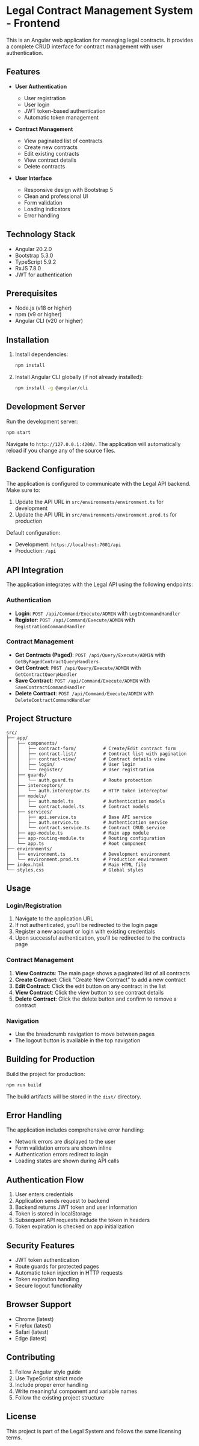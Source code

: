 # Legal Contract Management System - Frontend

This is an Angular web application for managing legal contracts. It provides a complete CRUD interface for contract management with user authentication.

## Features

- **User Authentication**
  - User registration
  - User login
  - JWT token-based authentication
  - Automatic token management

- **Contract Management**
  - View paginated list of contracts
  - Create new contracts
  - Edit existing contracts
  - View contract details
  - Delete contracts

- **User Interface**
  - Responsive design with Bootstrap 5
  - Clean and professional UI
  - Form validation
  - Loading indicators
  - Error handling

## Technology Stack

- Angular 20.2.0
- Bootstrap 5.3.0
- TypeScript 5.9.2
- RxJS 7.8.0
- JWT for authentication

## Prerequisites

- Node.js (v18 or higher)
- npm (v9 or higher)
- Angular CLI (v20 or higher)

## Installation

1. Install dependencies:

   ```bash
   npm install
   ```

2. Install Angular CLI globally (if not already installed):

   ```bash
   npm install -g @angular/cli
   ```

## Development Server

Run the development server:

```bash
npm start
```

Navigate to `http://127.0.0.1:4200/`. The application will automatically reload if you change any of the source files.

## Backend Configuration

The application is configured to communicate with the Legal API backend. Make sure to:

1. Update the API URL in `src/environments/environment.ts` for development
2. Update the API URL in `src/environments/environment.prod.ts` for production

Default configuration:
- Development: `https://localhost:7001/api`
- Production: `/api`

## API Integration

The application integrates with the Legal API using the following endpoints:

### Authentication
- **Login**: `POST /api/Command/Execute/ADMIN` with `LogInCommandHandler`
- **Register**: `POST /api/Command/Execute/ADMIN` with `RegistrationCommandHandler`

### Contract Management
- **Get Contracts (Paged)**: `POST /api/Query/Execute/ADMIN` with `GetByPagedContractQueryHandlers`
- **Get Contract**: `POST /api/Query/Execute/ADMIN` with `GetContractQueryHandler`
- **Save Contract**: `POST /api/Command/Execute/ADMIN` with `SaveContractCommandHandler`
- **Delete Contract**: `POST /api/Command/Execute/ADMIN` with `DeleteContractCommandHandler`

## Project Structure

```
src/
├── app/
│   ├── components/
│   │   ├── contract-form/          # Create/Edit contract form
│   │   ├── contract-list/          # Contract list with pagination
│   │   ├── contract-view/          # Contract details view
│   │   ├── login/                  # User login
│   │   └── register/               # User registration
│   ├── guards/
│   │   └── auth.guard.ts           # Route protection
│   ├── interceptors/
│   │   └── auth.interceptor.ts     # HTTP token interceptor
│   ├── models/
│   │   ├── auth.model.ts           # Authentication models
│   │   └── contract.model.ts       # Contract models
│   ├── services/
│   │   ├── api.service.ts          # Base API service
│   │   ├── auth.service.ts         # Authentication service
│   │   └── contract.service.ts     # Contract CRUD service
│   ├── app-module.ts               # Main app module
│   ├── app-routing-module.ts       # Routing configuration
│   └── app.ts                      # Root component
├── environments/
│   ├── environment.ts              # Development environment
│   └── environment.prod.ts         # Production environment
├── index.html                      # Main HTML file
└── styles.css                      # Global styles
```

## Usage

### Login/Registration
1. Navigate to the application URL
2. If not authenticated, you'll be redirected to the login page
3. Register a new account or login with existing credentials
4. Upon successful authentication, you'll be redirected to the contracts page

### Contract Management
1. **View Contracts**: The main page shows a paginated list of all contracts
2. **Create Contract**: Click "Create New Contract" to add a new contract
3. **Edit Contract**: Click the edit button on any contract in the list
4. **View Contract**: Click the view button to see contract details
5. **Delete Contract**: Click the delete button and confirm to remove a contract

### Navigation
- Use the breadcrumb navigation to move between pages
- The logout button is available in the top navigation

## Building for Production

Build the project for production:

```bash
npm run build
```

The build artifacts will be stored in the `dist/` directory.

## Error Handling

The application includes comprehensive error handling:
- Network errors are displayed to the user
- Form validation errors are shown inline
- Authentication errors redirect to login
- Loading states are shown during API calls

## Authentication Flow

1. User enters credentials
2. Application sends request to backend
3. Backend returns JWT token and user information
4. Token is stored in localStorage
5. Subsequent API requests include the token in headers
6. Token expiration is checked on app initialization

## Security Features

- JWT token authentication
- Route guards for protected pages
- Automatic token injection in HTTP requests
- Token expiration handling
- Secure logout functionality

## Browser Support

- Chrome (latest)
- Firefox (latest)
- Safari (latest)
- Edge (latest)

## Contributing

1. Follow Angular style guide
2. Use TypeScript strict mode
3. Include proper error handling
4. Write meaningful component and variable names
5. Follow the existing project structure

## License

This project is part of the Legal System and follows the same licensing terms.
